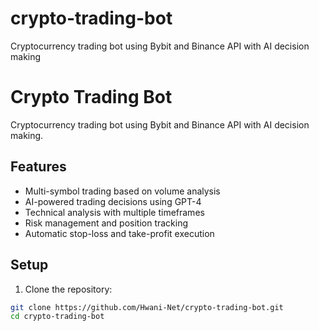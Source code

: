 # crypto-trading-bot
Cryptocurrency trading bot using Bybit and Binance API with AI decision making
# Crypto Trading Bot

Cryptocurrency trading bot using Bybit and Binance API with AI decision making.

## Features

- Multi-symbol trading based on volume analysis
- AI-powered trading decisions using GPT-4
- Technical analysis with multiple timeframes
- Risk management and position tracking
- Automatic stop-loss and take-profit execution

## Setup

1. Clone the repository:
```bash
git clone https://github.com/Hwani-Net/crypto-trading-bot.git
cd crypto-trading-bot

